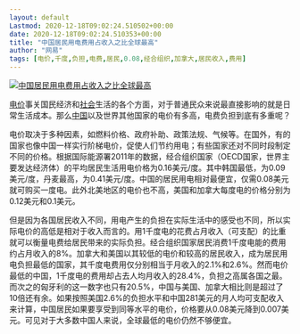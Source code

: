 ```yaml
---
layout: default
Lastmod: 2020-12-18T09:02:24.510502+00:00
date: 2020-12-18T09:02:24.510353+00:00
title: "中国居民用电费用占收入之比全球最高"
author: "网易"
tags: [电价,千度,负担,电费,居民,0.08,经合组织,加拿大,居民收入,费用]
---
```


[![中国居民用电费用占收入之比全球最高](https://images.weserv.nl/?url=https%3A//nimg.ws.126.net/%3Furl%3Dhttp%253A%252F%252Fimg5.cache.netease.com%252Fcnews%252F2014%252F4%252F30%252F20140430121222806f6.jpg%26thumbnail%3D660x2147483647%26quality%3D80%26type%3Djpg)](http://img3.cache.netease.com/cnews/2014/4/30/2014043012115971dab.png)

[电价](https://news.163.com/news/search?keyword=%E7%94%B5%E4%BB%B7)事关国民经济和[社会](https://news.163.com/news/search?keyword=%E7%A4%BE%E4%BC%9A)生活的各个方面，对于普通民众来说最直接影响的就是日常生活成本。那么[中国](https://news.163.com/news/search?keyword=%E4%B8%AD%E5%9B%BD)以及世界其他国家的电价有多高，电费负担到底有多重呢？

电价取决于多种因素，如燃料价格、政府补助、政策法规、气候等。在国外，有的国家也像中国一样实行阶梯电价，促使人们节约用电；有些国家还对不同时段制定不同的价格。根据国际能源署2011年的数据，经合组织国家（OECD国家，世界主要发达经济体）的平均居民生活用电价格为0.16美元/度。其中韩国最低，为0.09美元/度，丹麦最高，为0.41美元/度。中国的居民用电相对最便宜，仅需0.08美元就可购买一度电。此外北美地区的电价也不高，美国和加拿大每度电的价格分别为0.12美元和0.1美元。

但是因为各国居民收入不同，用电产生的负担在实际生活中的感受也不同，所以实际电价的高低是相对于收入而言的。用1千度电的花费占月收入（可支配）的比重就可以衡量电费给居民带来的实际负担。经合组织国家居民消费1千度电能的费用约占月收入的8%。加拿大和美国以其较低的电价和较高的居民收入，成为居民用电负担最低的国家，其千度电费用仅分别相当于月收入的2.1%和2.6%。然而电价最低的中国，1千度电的费用却占去人均月收入的28.4%，负担之高属各国之最。而次之的匈牙利的这一数字也只有20.5%，中国与美国、加拿大相比则是超过了10倍还有余。如果按照美国2.6%的负担水平和中国281美元的月人均可支配收入来计算，中国居民如果要享受到同等水平的电价，价格要从0.08美元降到0.007美元。可见对于大多数中国人来说，全球最低的电价仍然不够便宜。

